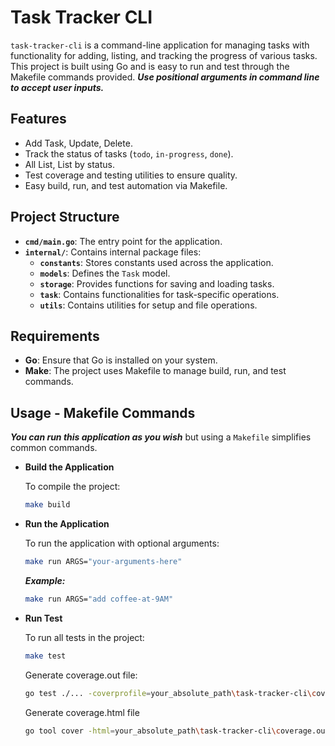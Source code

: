 # Task Tracker CLI

`task-tracker-cli` is a command-line application for managing tasks with functionality for adding, listing, and tracking the progress of various tasks. This project is built using Go and is easy to run and test through the Makefile commands provided. **_Use positional arguments in command line to accept user inputs._**

## Features

- Add Task, Update, Delete.
- Track the status of tasks (`todo`, `in-progress`, `done`).
- All List, List by status.
- Test coverage and testing utilities to ensure quality.
- Easy build, run, and test automation via Makefile.

## Project Structure

- **`cmd/main.go`**: The entry point for the application.
- **`internal/`**: Contains internal package files:
  - **`constants`**: Stores constants used across the application.
  - **`models`**: Defines the `Task` model.
  - **`storage`**: Provides functions for saving and loading tasks.
  - **`task`**: Contains functionalities for task-specific operations.
  - **`utils`**: Contains utilities for setup and file operations.

## Requirements

- **Go**: Ensure that Go is installed on your system.
- **Make**: The project uses Makefile to manage build, run, and test commands.

## Usage - Makefile Commands

**_You can run this application as you wish_** but using a `Makefile` simplifies common commands.

- **Build the Application**

  To compile the project:

  ```bash
  make build
  ```

- **Run the Application**

  To run the application with optional arguments:

  ```bash
  make run ARGS="your-arguments-here"
  ```

  **_Example:_**

  ```bash
  make run ARGS="add coffee-at-9AM"
  ```

- **Run Test**

  To run all tests in the project:

  ```bash
  make test
  ```

  Generate coverage.out file:

  ```bash
  go test ./... -coverprofile=your_absolute_path\task-tracker-cli\coverage.out
  ```

  Generate coverage.html file

  ```bash
  go tool cover -html=your_absolute_path\task-tracker-cli\coverage.out -o your_absolute_path\task-tracker-cli\coverage.html
  ```
